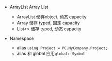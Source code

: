 * ArrayList Array List<T>
    * ArrayList 储存object, 动态 capacity
    * Array 储存 typed, 固定 capacity
    * List<> 储存 typed, 动态 capacity
    
* Namespace
    * alias `using Project = PC.MyCompany.Project;`
    * alias 和 global 应用`global::Symbol`
    